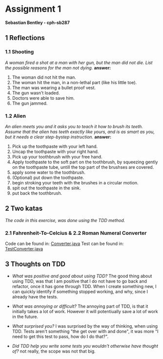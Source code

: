 
# Assignment 1
**Sebastian Bentley - cph-sb287**

## 1 Reflections

### 1.1 Shooting
*A woman fired a shot at a man with her gun, but the man did not die. List the possible
reasons for the man not dying.*
**answer:**
1.  The woman did not hit the man. 
2.  The woman hit the man, in a non-lethal part (like his little toe).
3. The man was wearing a bullet proof vest.
4. The gun wasn't loaded.
5. Doctors were able to save him.
6. The gun jammed.
  

### 1.2 Alien 
*An alien meets you and it asks you to teach it how to brush its teeth. Assume that the
alien has teeth exactly like yours, and is as smart as you, but it needs a clear step-bystep instruction.*
**answer:**
1. Pick up the toothpaste with your left hand.
2. Uncap the toothpaste with your right hand. 
3. Pick up your toothbrush with your free hand.
4. Apply toothpaste to the soft part on the toothbrush, by squeezing gently on the toothpaste tube, untill the top part of the brushses are covered.
5. apply some water to the toothbrush.
6. (Optional) put down the toothpaste.
7. begin stroking your teeth with the brushes in a circular motion.
8. spit out the toothpaste in the sink.
9. put back the toothbrush. 
  

## 2 Two katas
*The code in this exercise, was done using the TDD method.*
  

### 2.1 Fahrenheit-To-Celcius &  2.2 Roman Numeral Converter
Code can be found in: [Converter.java](https://github.com/SebastianBentley/softTestAssignments/blob/main/assignment1/src/main/java/com/example/testassignment1/Converter.java)
Test can be found in: [TestConverter.java](https://github.com/SebastianBentley/softTestAssignments/blob/main/assignment1/src/test/java/com/example/testassignment1/TestTemperatureConverter.java) 
 
## 3 Thoughts on TDD

* *What was positive and good about using TDD?*
The good thing about using TDD, was that I am positive that I do not have to go back and refactor, once it has gone through TDD. When I create something new, I can quickly identify if something stopped working, and why, since I already have the tests.

* *What was annoying or difficult?*
The annoying part of TDD, is that it initially takes a lot of work. However it will potentiually save a lot of work in the future.

* *What surprised you?*
I was surprised by the way of thinking, when using TDD. Tests aren't something "the get over with and done", it was more "I need to get this test to pass, how do I do that?".

* *Did TDD help you write some tests you wouldn't otherwise have thought of?*
not really, the scope was not that big.